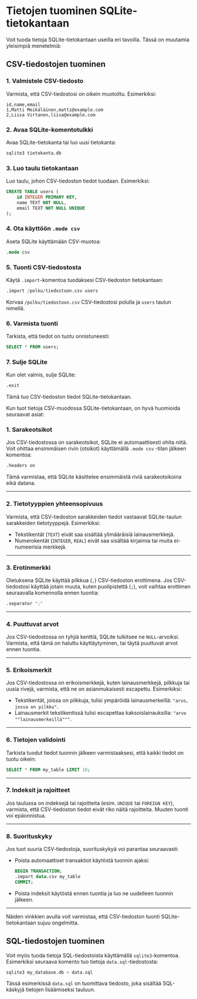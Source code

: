 # Tietojen tuominen SQLite-tietokantaan

Voit tuoda tietoja SQLite-tietokantaan useilla eri tavoilla. Tässä on muutamia yleisimpiä menetelmiä:

## CSV-tiedostojen tuominen

### 1. **Valmistele CSV-tiedosto**

Varmista, että CSV-tiedostosi on oikein muotoiltu. Esimerkiksi:

```csv
id,name,email
1,Matti Meikäläinen,matti@example.com
2,Liisa Virtanen,liisa@example.com
```

### 2. **Avaa SQLite-komentotulkki**

Avaa SQLite-tietokanta tai luo uusi tietokanta:

```bash
sqlite3 tietokanta.db
```

### 3. **Luo taulu tietokantaan**

Luo taulu, johon CSV-tiedoston tiedot tuodaan. Esimerkiksi:

```sql
CREATE TABLE users (
    id INTEGER PRIMARY KEY,
    name TEXT NOT NULL,
    email TEXT NOT NULL UNIQUE
);
```

### 4. **Ota käyttöön `.mode csv`**

Aseta SQLite käyttämään CSV-muotoa:

```sql
.mode csv
```

### 5. **Tuonti CSV-tiedostosta**

Käytä `.import`-komentoa tuodaksesi CSV-tiedoston tietokantaan:

```sql
.import /polku/tiedostoon.csv users
```

Korvaa `/polku/tiedostoon.csv` CSV-tiedostosi polulla ja `users` taulun nimellä.

### 6. **Varmista tuonti**

Tarkista, että tiedot on tuotu onnistuneesti:

```sql
SELECT * FROM users;
```

### 7. **Sulje SQLite**

Kun olet valmis, sulje SQLite:

```sql
.exit
```

Tämä tuo CSV-tiedoston tiedot SQLite-tietokantaan.

Kun tuot tietoja CSV-muodossa SQLite-tietokantaan, on hyvä huomioida seuraavat asiat:

### 1. **Sarakeotsikot**

Jos CSV-tiedostossa on sarakeotsikot, SQLite ei automaattisesti ohita niitä. Voit ohittaa ensimmäisen rivin (otsikot) käyttämällä `.mode csv` -tilan jälkeen komentoa:

```bash
.headers on
```

Tämä varmistaa, että SQLite käsittelee ensimmäistä riviä sarakeotsikoina eikä datana.

---

### 2. **Tietotyyppien yhteensopivuus**

Varmista, että CSV-tiedoston sarakkeiden tiedot vastaavat SQLite-taulun sarakkeiden tietotyyppejä. Esimerkiksi:

- Tekstikentät (`TEXT`) eivät saa sisältää ylimääräisiä lainausmerkkejä.
- Numerokentät (`INTEGER`, `REAL`) eivät saa sisältää kirjaimia tai muita ei-numeerisia merkkejä.

---

### 3. **Erotinmerkki**

Oletuksena SQLite käyttää pilkkua (`,`) CSV-tiedoston erottimena. Jos CSV-tiedostosi käyttää jotain muuta, kuten puolipistettä (`;`), voit vaihtaa erottimen seuraavalla komennolla ennen tuontia:

```bash
.separator ";"
```

---

### 4. **Puuttuvat arvot**

Jos CSV-tiedostossa on tyhjiä kenttiä, SQLite tulkitsee ne `NULL`-arvoiksi. Varmista, että tämä on haluttu käyttäytyminen, tai täytä puuttuvat arvot ennen tuontia.

---

### 5. **Erikoismerkit**

Jos CSV-tiedostossa on erikoismerkkejä, kuten lainausmerkkejä, pilkkuja tai uusia rivejä, varmista, että ne on asianmukaisesti escapettu. Esimerkiksi:

- Tekstikentät, joissa on pilkkuja, tulisi ympäröidä lainausmerkeillä: `"arvo, jossa on pilkku"`.
- Lainausmerkit tekstikentissä tulisi escapettaa kaksoislainauksilla: `"arvo ""lainausmerkeillä"""`.

---

### 6. **Tietojen validointi**

Tarkista tuodut tiedot tuonnin jälkeen varmistaaksesi, että kaikki tiedot on tuotu oikein:

```sql
SELECT * FROM my_table LIMIT 10;
```

---

### 7. **Indeksit ja rajoitteet**

Jos taulussa on indeksejä tai rajoitteita (esim. `UNIQUE` tai `FOREIGN KEY`), varmista, että CSV-tiedoston tiedot eivät riko näitä rajoitteita. Muuten tuonti voi epäonnistua.

---

### 8. **Suorituskyky**

Jos tuot suuria CSV-tiedostoja, suorituskykyä voi parantaa seuraavasti:

- Poista automaattiset transaktiot käytöstä tuonnin ajaksi:
  ```sql
  BEGIN TRANSACTION;
  .import data.csv my_table
  COMMIT;
  ```
- Poista indeksit käytöstä ennen tuontia ja luo ne uudelleen tuonnin jälkeen.

---

Näiden vinkkien avulla voit varmistaa, että CSV-tiedoston tuonti SQLite-tietokantaan sujuu ongelmitta.

## SQL-tiedostojen tuominen

Voit myös tuoda tietoja SQL-tiedostoista käyttämällä `sqlite3`-komentoa. Esimerkiksi seuraava komento tuo tietoja `data.sql`-tiedostosta:

```bash
sqlite3 my_database.db < data.sql
```

Tässä esimerkissä `data.sql` on tuomittava tiedosto, joka sisältää SQL-käskyjä tietojen lisäämiseksi tauluun.

